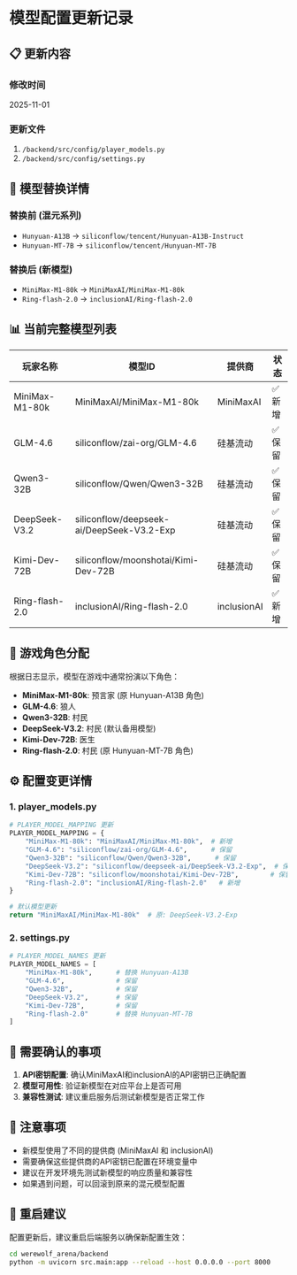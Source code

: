 # 模型配置更新记录

## 📋 更新内容

### 修改时间
2025-11-01

### 更新文件
1. `/backend/src/config/player_models.py`
2. `/backend/src/config/settings.py`

## 🔄 模型替换详情

### 替换前 (混元系列)
- `Hunyuan-A13B` → `siliconflow/tencent/Hunyuan-A13B-Instruct`
- `Hunyuan-MT-7B` → `siliconflow/tencent/Hunyuan-MT-7B`

### 替换后 (新模型)
- `MiniMax-M1-80k` → `MiniMaxAI/MiniMax-M1-80k`
- `Ring-flash-2.0` → `inclusionAI/Ring-flash-2.0`

## 📊 当前完整模型列表

| 玩家名称 | 模型ID | 提供商 | 状态 |
|---------|--------|--------|------|
| MiniMax-M1-80k | MiniMaxAI/MiniMax-M1-80k | MiniMaxAI | ✅ 新增 |
| GLM-4.6 | siliconflow/zai-org/GLM-4.6 | 硅基流动 | ✅ 保留 |
| Qwen3-32B | siliconflow/Qwen/Qwen3-32B | 硅基流动 | ✅ 保留 |
| DeepSeek-V3.2 | siliconflow/deepseek-ai/DeepSeek-V3.2-Exp | 硅基流动 | ✅ 保留 |
| Kimi-Dev-72B | siliconflow/moonshotai/Kimi-Dev-72B | 硅基流动 | ✅ 保留 |
| Ring-flash-2.0 | inclusionAI/Ring-flash-2.0 | inclusionAI | ✅ 新增 |

## 🎯 游戏角色分配

根据日志显示，模型在游戏中通常扮演以下角色：

- **MiniMax-M1-80k**: 预言家 (原 Hunyuan-A13B 角色)
- **GLM-4.6**: 狼人
- **Qwen3-32B**: 村民
- **DeepSeek-V3.2**: 村民 (默认备用模型)
- **Kimi-Dev-72B**: 医生
- **Ring-flash-2.0**: 村民 (原 Hunyuan-MT-7B 角色)

## ⚙️ 配置变更详情

### 1. player_models.py
```python
# PLAYER_MODEL_MAPPING 更新
PLAYER_MODEL_MAPPING = {
    "MiniMax-M1-80k": "MiniMaxAI/MiniMax-M1-80k",  # 新增
    "GLM-4.6": "siliconflow/zai-org/GLM-4.6",      # 保留
    "Qwen3-32B": "siliconflow/Qwen/Qwen3-32B",      # 保留
    "DeepSeek-V3.2": "siliconflow/deepseek-ai/DeepSeek-V3.2-Exp",  # 保留
    "Kimi-Dev-72B": "siliconflow/moonshotai/Kimi-Dev-72B",        # 保留
    "Ring-flash-2.0": "inclusionAI/Ring-flash-2.0"   # 新增
}

# 默认模型更新
return "MiniMaxAI/MiniMax-M1-80k"  # 原: DeepSeek-V3.2-Exp
```

### 2. settings.py
```python
# PLAYER_MODEL_NAMES 更新
PLAYER_MODEL_NAMES = [
    "MiniMax-M1-80k",      # 替换 Hunyuan-A13B
    "GLM-4.6",             # 保留
    "Qwen3-32B",           # 保留
    "DeepSeek-V3.2",       # 保留
    "Kimi-Dev-72B",        # 保留
    "Ring-flash-2.0"       # 替换 Hunyuan-MT-7B
]
```

## 🔧 需要确认的事项

1. **API密钥配置**: 确认MiniMaxAI和inclusionAI的API密钥已正确配置
2. **模型可用性**: 验证新模型在对应平台上是否可用
3. **兼容性测试**: 建议重启服务后测试新模型是否正常工作

## 📝 注意事项

- 新模型使用了不同的提供商 (MiniMaxAI 和 inclusionAI)
- 需要确保这些提供商的API密钥已配置在环境变量中
- 建议在开发环境先测试新模型的响应质量和兼容性
- 如果遇到问题，可以回滚到原来的混元模型配置

## 🚀 重启建议

配置更新后，建议重启后端服务以确保新配置生效：
```bash
cd werewolf_arena/backend
python -m uvicorn src.main:app --reload --host 0.0.0.0 --port 8000
```